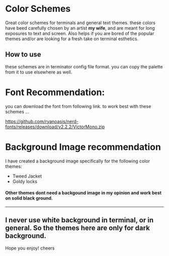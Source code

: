# Color Schemes
Great color schemes for terminals and general text themes.
these colors have beed carefully chosen by an artist **my wife**, and are meant for long exposures to text and screen. Also helps if you are bored of the popular themes and/or are looking for a fresh take on terminal esthetics.

## How to use
these schemes are in terminator config file format.
you can copy the palette from it to use elsewhere as well.

# Font Recommendation:
you can download the font from following link. to work best with these schemes ...

https://github.com/ryanoasis/nerd-fonts/releases/download/v2.2.2/VictorMono.zip

# Background Image recommendation
I have created a background image specifically for the following color themes:

* Tweed Jacket
* Goldy locks

#### Other themes dont need a backgound image in my opinion and work best on solid black ground.

***

## I never use white background in terminal, or in general. So the themes here are only for dark background.

Hope you enjoy!
cheers
